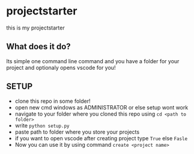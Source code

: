 # projectstarter
this is my projectstarter
## What does it do?
Its simple one command line command and you have a folder for your project and optionaly opens vscode for you!
## SETUP
- clone this repo in some folder!
- open new cmd windows as ADMINISTRATOR or else setup wont work
- navigate to your folder where you cloned this repo using `cd <path to folder>`
- write `python setup.py`
- paste path to folder where you store your projects
- if you want to open vscode after creating project type `True` else `Fasle`
- Now you can use it by using command `create <project name>`
